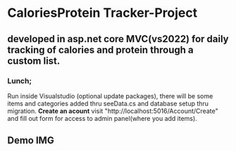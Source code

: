 # CaloriesProtein Tracker-Project

## developed in asp.net core MVC(vs2022) for daily tracking of calories and protein through a custom list.

### Lunch;
Run inside Visualstudio (optional update packages), there will be some items and categories added thru seeData.cs and database setup thru migration.
**Create an acount**
visit "http://localhost:5016/Account/Create" and fill out form for access to admin panel(where you add items).

## Demo IMG
